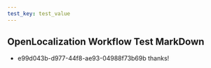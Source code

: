 ```yaml
---
test_key: test_value
---
```

## OpenLocalization Workflow Test MarkDown
* e99d043b-d977-44f8-ae93-04988f73b69b 
thanks!